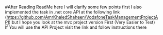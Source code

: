 #After Reading ReadMe
here I will clarify some few points 
first I also implemented the task in .net core API at the following link
(https://github.com/AmrKhaledShaheen/VodafoneTaskManagementProjectAPI)
but I hope you look at the mvc project version First (Very Easier to Test)
If You will use the API Project visit the link and follow instructions there
